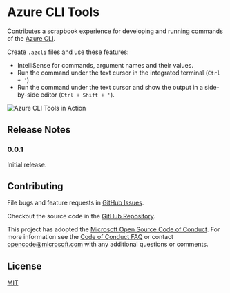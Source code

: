 # Azure CLI Tools

Contributes a scrapbook experience for developing and running commands of the [Azure CLI](https://aka.ms/AzureCLI2).

Create `.azcli` files and use these features:
- IntelliSense for commands, argument names and their values.
- Run the command under the text cursor in the integrated terminal (`Ctrl + '`).
- Run the command under the text cursor and show the output in a side-by-side editor (`Ctrl + Shift + '`).

![Azure CLI Tools in Action](images/in_action.gif)

## Release Notes

### 0.0.1

Initial release.

## Contributing

File bugs and feature requests in [GitHub Issues](https://github.com/Microsoft/vscode-azurecli/issues).

Checkout the source code in the [GitHub Repository](https://github.com/Microsoft/vscode-azurecli).

This project has adopted the [Microsoft Open Source Code of Conduct](https://opensource.microsoft.com/codeofconduct/). For more information see the [Code of Conduct FAQ](https://opensource.microsoft.com/codeofconduct/faq/) or contact [opencode@microsoft.com](mailto:opencode@microsoft.com) with any additional questions or comments.

## License
[MIT](LICENSE)